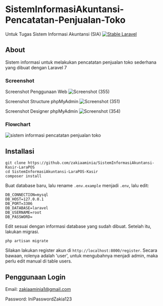 # SistemInformasiAkuntansi-Pencatatan-Penjualan-Toko
Untuk Tugas Sistem Informasi Akuntansi (SIA)
[![Stable Laravel](https://poser.pugx.org/laravel/framework/v/stable.svg)](https://packagist.org/packages/laravel/framework)

## About
Sistem informasi untuk melakukan pencatatan penjualan toko sederhana yang dibuat dengan Laravel 7

### Screenshot
Screenshot Penggunaan Web
![Screenshot (355)](https://github.com/zakiaaminia/SistemInformasiAkuntansi-LaraPOS-Kasir/assets/152748628/9c948d16-dd4f-4a5d-809c-bd212e19fbee)

Screenshot Structure phpMyAdmin
![Screenshot (351)](https://github.com/zakiaaminia/SistemInformasiAkuntansi-Pencatatan-Penjualan-Toko/assets/152748628/e26f353b-b69c-4afd-b8d9-d596bc96c785)

Screenshot Designer phpMyAdmin
![Screenshot (354)](https://github.com/zakiaaminia/SistemInformasiAkuntansi-Pencatatan-Penjualan-Toko/assets/152748628/3ecaa95d-a191-41a0-af2b-4c9915a627e5)

### Flowchart
![sistem informasi pencatatan penjualan toko](https://github.com/zakiaaminia/SistemInformasiAkuntansi-Pencatatan-Penjualan-Toko/assets/152748628/7612db22-3dba-4035-8d0f-341d6a6012be)

## Installasi
```
git clone https://github.com/zakiaaminia/SistemInformasiAkuntansi-Kasir-LaraPOS
cd SistemInformasiAkuntansi-LaraPOS-Kasir
composer install
```
Buat database baru, lalu rename `.env.example` menjadi `.env`, lalu edit:
```
DB_CONNECTION=mysql
DB_HOST=127.0.0.1
DB_PORT=3306
DB_DATABASE=laravel
DB_USERNAME=root
DB_PASSWORD=
```
Edit sesuai dengan informasi database yang sudah dibuat.
Setelah itu, lakukan migrasi.
```
php artisan migrate
```
Silakan lakukan register akun di `http://localhost:8000/register`. Secara bawaan, rolenya adalah 'user', untuk mengubahnya
menjadi admin, maka perlu edit manual di table users.

## Penggunaan Login
Email: zakiaaminia1@gmail.com

Password: IniPasswordZakia123

